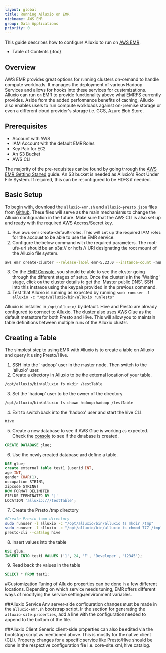 ```yaml
---
layout: global
title: Running Alluxio on EMR
nickname: AWS EMR
group: Data Applications
priority: 0
---
```


This guide describes how to configure Alluxio to run on [AWS EMR](https://aws.amazon.com/emr/).

* Table of Contents
{:toc}

## Overview

AWS EMR provides great options for running clusters on-demand to handle compute workloads. It manages the
deployment of various Hadoop Services and allows for hooks into these services for customizations. Alluxio
can run on EMR to provide functionality above what EMRFS currently provides. Aside from the added performance
benefits of caching, Alluxio also enables users to run compute workloads against on-premise storage or even a
different cloud provider's storage i.e. GCS, Azure Blob Store. 

## Prerequisites

* Account with AWS
* IAM Account with the default EMR Roles
* Key Pair for EC2
* An S3 Bucket
* AWS CLI

The majority of the pre-requisites can be found by going through the
[AWS EMR Getting Started](https://docs.aws.amazon.com/emr/latest/ManagementGuide/emr-gs.html) guide. An S3 bucket
is needed as Alluxio's Root Under File System. If required, this can be reconfigured to be HDFS if needed.

## Basic Setup

To begin with, download the `alluxio-emr.sh` and `alluxio-presto.json` files from
[Github](https://github.com/Alluxio/alluxio/tree/master/integration/emr/). These files will serve as the main
mechanisms to change the Alluxio configuration in the future. Make sure that the AWS CLI is also set up and ready
with the required AWS Access/Secret key.

1. Run aws emr create-default-roles. This will set up the required IAM roles for the account to be able to use the EMR
service.
2. Configure the below command with the required parameters. The root-ufs-uri should be an s3a:// or hdfs:// URI designating the root mount of the Alluxio file system.

```bash
aws emr create-cluster --release-label emr-5.23.0 --instance-count <num-instances> --instance-type <instance-type> --applications Name=Presto Name=Hive --name '<cluster-name>' --bootstrap-actions Path=s3://bucket/path/to/alluxio-emr.sh,Args=<root-ufs-uri> --configurations file:///path/to/file/alluxio-presto.json --ec2-attributes KeyName=<ec2-keypair-name>
```

3. On the [EMR Console](https://console.aws.amazon.com/elasticmapreduce/home), you should be able to see the cluster
going through the different stages of setup. Once the cluster is in the 'Waiting' stage, click on the cluster details
to get the 'Master public DNS'. SSH into this instance using the keypair provided in the previous command.
4. Test that Alluxio is running as expected by running `sudo runuser -l alluxio -c "/opt/alluxio/bin/alluxio runTests"`

Alluxio is installed in `/opt/alluxio/` by default. Hive and Presto are already configured to connect to Alluxio. The
cluster also uses AWS Glue as the default metastore for both Presto and Hive. This will allow you to maintain table
definitions between multiple runs of the Alluxio cluster.

## Creating a Table

The simplest step to using EMR with Alluxio is to create a table on Alluxio and query it using Presto/Hive.

1. SSH into the 'hadoop' user in the master node. Then switch to the 'alluxio' user.
2. Create a directory in Alluxio to be the external location of your table.
```bash
/opt/alluxio/bin/alluxio fs mkdir /testTable
```
3. Set the 'hadoop' user to be the owner of the directory
```bash
/opt/alluxio/bin/alluxio fs chown hadoop:hadoop /testTable
```
4. Exit to switch back into the 'hadoop' user and start the hive CLI.
```bash
hive
```
5. Create a new database to see if AWS Glue is working as expected. Check the [console](https://console.aws.amazon.com/glue/home)
to see if the database is created.
```sql
CREATE DATABASE glue;
```
6. Use the newly created database and define a table.
```sql
USE glue;
create external table test1 (userid INT,
age INT,
gender CHAR(1),
occupation STRING,
zipcode STRING)
ROW FORMAT DELIMITED
FIELDS TERMINATED BY '|'
LOCATION 'alluxio:///testTable';
```
7. Create the Presto /tmp directory
```bash
#Create Presto temp directory
sudo runuser -l alluxio -c "/opt/alluxio/bin/alluxio fs mkdir /tmp"
sudo runuser -l alluxio -c "/opt/alluxio/bin/alluxio fs chmod 777 /tmp"
presto-cli --catalog hive
```
8. Insert values into the table
```sql
USE glue;
INSERT INTO test1 VALUES ('1', 24, 'F', 'Developer', '12345');
```
9. Read back the values in the table
```sql
SELECT * FROM test1;
```

#Customization
Tuning of Alluxio properties can be done in a few different locations. Depending on which service needs tuning, EMR
offers different ways of modifying the service settings/environment variables.

##Alluxio Service
Any server-side configuration changes must be made in the `alluxio-emr.sh` bootstrap script. In the section for generating
the `alluxio-site.properties`, add a line with the configuration needed to append to the bottom of the file.

##Alluxio Client
Generic client-side properties can also be edited via the bootstrap script as mentioned above. This is mostly for the native
client (CLI). Property changes for a specific service like Presto/Hive should be done in the respective configuration file
i.e. core-site.xml, hive.catalog.
